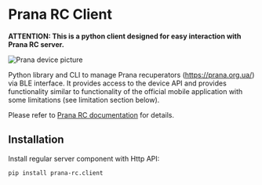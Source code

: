 # Prana RC Client

**ATTENTION: This is a python client designed for easy interaction with Prana RC server.**



![Prana device picture](https://github.com/corvis/prana_rc/blob/development/media/cover-picture.jpg?raw=true "Prana device picture")

Python library and CLI to manage Prana recuperators (https://prana.org.ua/) via BLE interface.
It provides access to the device API and provides functionality similar to functionality of the official mobile 
application with some limitations (see limitation section below).

Please refer to [Prana RC documentation](https://github.com/corvis/prana_rc) for details.

## Installation

Install regular server component with Http API:

```
pip install prana-rc.client
```
